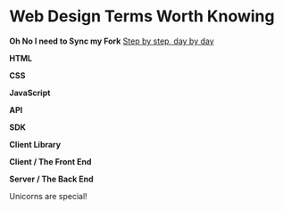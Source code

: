 
# Web Design Terms Worth Knowing

**Oh No I need to Sync my Fork**
[Step by step, day by day](http://stackoverflow.com/questions/7244321/how-to-update-github-forked-repository)

**HTML**

**CSS**

**JavaScript**

**API**

**SDK**

**Client Library**

**Client / The Front End**

**Server / The Back End**

Unicorns are special!
